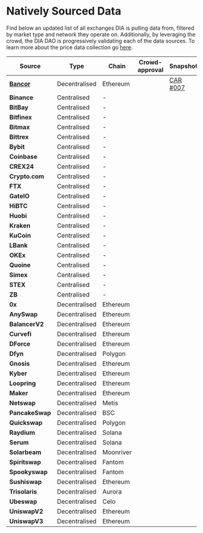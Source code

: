 # Natively Sourced Data

Find below an updated list of all exchanges DIA is pulling data from, filtered by market type and network they operate on. Additionally, by leveraging the crowd, the DIA DAO is progressively validating each of the data sources. To learn more about the price data collection go [here](../methodology/digital-assets/cryptocurrency-trading-data.md).

<table><thead><tr><th>Source</th><th>Type</th><th>Chain</th><th data-type="select">Crowd-approval</th><th>Snapshot</th></tr></thead><tbody><tr><td><strong></strong><a href="https://github.com/diadata-org/diadata/tree/fd67662c24ad6d79ab1ef2bcf60e9c2d36b30c68/pkg/dia/scraper/exchange-scrapers/bancor"><strong>Bancor</strong></a><strong></strong></td><td>Decentralised</td><td>Ethereum</td><td></td><td><a href="https://vote.diadata.org/#/proposal/0xbee0596551f8ecbad6963eb26d0f75e56677774244f989a984b460944e587d58">CAR #007</a></td></tr><tr><td><strong>Binance</strong></td><td>Centralised</td><td><em>-</em></td><td></td><td></td></tr><tr><td><strong>BitBay</strong></td><td>Centralised</td><td><em>-</em></td><td></td><td></td></tr><tr><td><strong>Bitfinex</strong></td><td>Centralised</td><td><em>-</em></td><td></td><td></td></tr><tr><td><strong>Bitmax</strong></td><td>Centralised</td><td><em>-</em></td><td></td><td></td></tr><tr><td><strong>Bittrex</strong></td><td>Centralised</td><td><em>-</em></td><td></td><td></td></tr><tr><td><strong>Bybit</strong></td><td>Centralised</td><td><em>-</em></td><td></td><td></td></tr><tr><td><strong>Coinbase</strong></td><td>Centralised</td><td><em>-</em></td><td></td><td></td></tr><tr><td><strong>CREX24</strong></td><td>Centralised</td><td><em>-</em></td><td></td><td></td></tr><tr><td><strong>Crypto.com</strong></td><td>Centralised</td><td><em>-</em></td><td></td><td></td></tr><tr><td><strong>FTX</strong></td><td>Centralised</td><td><em>-</em></td><td></td><td></td></tr><tr><td><strong>GateIO</strong></td><td>Centralised</td><td><em>-</em></td><td></td><td></td></tr><tr><td><strong>HiBTC</strong></td><td>Centralised</td><td><em>-</em></td><td></td><td></td></tr><tr><td><strong>Huobi</strong></td><td>Centralised</td><td><em>-</em></td><td></td><td></td></tr><tr><td><strong>Kraken</strong></td><td>Centralised</td><td><em>-</em></td><td></td><td></td></tr><tr><td><strong>KuCoin</strong></td><td>Centralised</td><td><em>-</em></td><td></td><td></td></tr><tr><td><strong>LBank</strong></td><td>Centralised</td><td><em>-</em></td><td></td><td></td></tr><tr><td><strong>OKEx</strong></td><td>Centralised</td><td><em>-</em></td><td></td><td></td></tr><tr><td><strong>Quoine</strong></td><td>Centralised</td><td><em>-</em></td><td></td><td></td></tr><tr><td><strong>Simex</strong></td><td>Centralised</td><td><em>-</em></td><td></td><td></td></tr><tr><td><strong>STEX</strong></td><td>Centralised</td><td><em>-</em></td><td></td><td></td></tr><tr><td><strong>ZB</strong></td><td>Centralised</td><td><em>-</em></td><td></td><td></td></tr><tr><td><strong>0x</strong></td><td>Decentralised</td><td>Ethereum</td><td></td><td></td></tr><tr><td><strong>AnySwap</strong></td><td>Decentralised</td><td>Ethereum</td><td></td><td></td></tr><tr><td><strong>BalancerV2</strong></td><td>Decentralised</td><td>Ethereum</td><td></td><td></td></tr><tr><td><strong>Curvefi</strong></td><td>Decentralised</td><td>Ethereum</td><td></td><td></td></tr><tr><td><strong>DForce</strong></td><td>Decentralised</td><td>Ethereum</td><td></td><td></td></tr><tr><td><strong>Dfyn</strong></td><td>Decentralised</td><td>Polygon</td><td></td><td></td></tr><tr><td><strong>Gnosis</strong></td><td>Decentralised</td><td>Ethereum</td><td></td><td></td></tr><tr><td><strong>Kyber</strong></td><td>Decentralised</td><td>Ethereum</td><td></td><td></td></tr><tr><td><strong>Loopring</strong></td><td>Decentralised</td><td>Ethereum</td><td></td><td></td></tr><tr><td><strong>Maker</strong></td><td>Decentralised</td><td>Ethereum</td><td></td><td></td></tr><tr><td><strong>Netswap</strong></td><td>Decentralised</td><td>Metis</td><td></td><td></td></tr><tr><td><strong>PancakeSwap</strong></td><td>Decentralised</td><td>BSC</td><td></td><td></td></tr><tr><td><strong>Quickswap</strong></td><td>Decentralised</td><td>Polygon</td><td></td><td></td></tr><tr><td><strong>Raydium</strong></td><td>Decentralised</td><td>Solana</td><td></td><td></td></tr><tr><td><strong>Serum</strong></td><td>Decentralised</td><td>Solana</td><td></td><td></td></tr><tr><td><strong>Solarbeam</strong></td><td>Decentralised</td><td>Moonriver</td><td></td><td></td></tr><tr><td><strong>Spiritswap</strong></td><td>Decentralised</td><td>Fantom</td><td></td><td></td></tr><tr><td><strong>Spookyswap</strong></td><td>Decentralised</td><td>Fantom</td><td></td><td></td></tr><tr><td><strong>Sushiswap</strong></td><td>Decentralised</td><td>Ethereum</td><td></td><td></td></tr><tr><td><strong>Trisolaris</strong></td><td>Decentralised</td><td>Aurora</td><td></td><td></td></tr><tr><td><strong>Ubeswap</strong></td><td>Decentralised</td><td>Celo</td><td></td><td></td></tr><tr><td><strong>UniswapV2</strong></td><td>Decentralised</td><td>Ethereum</td><td></td><td></td></tr><tr><td><strong>UniswapV3</strong></td><td>Decentralised</td><td>Ethereum</td><td></td><td></td></tr></tbody></table>


